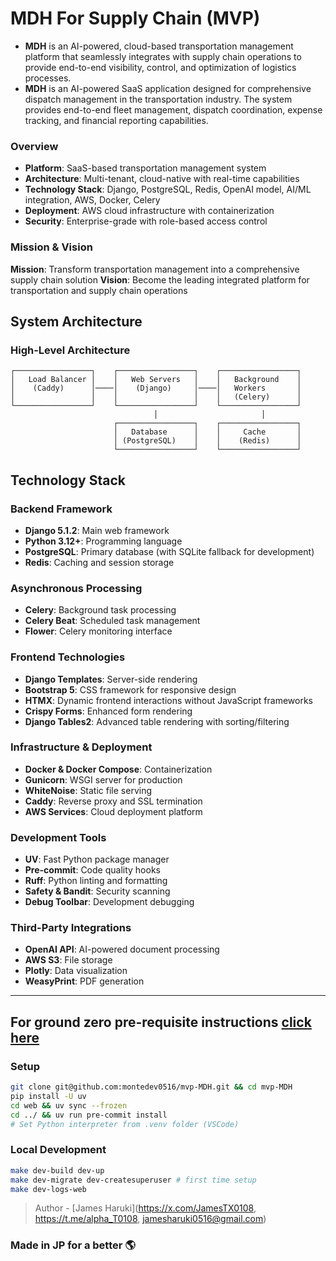 # MDH For Supply Chain (MVP)

- **MDH** is an AI-powered, cloud-based transportation management platform that seamlessly integrates with supply chain operations to provide end-to-end visibility, control, and optimization of logistics processes.
- **MDH** is an AI-powered SaaS application designed for comprehensive dispatch management in the transportation industry. The system provides end-to-end fleet management, dispatch coordination, expense tracking, and financial reporting capabilities.

### **Overview**
- **Platform**: SaaS-based transportation management system
- **Architecture**: Multi-tenant, cloud-native with real-time capabilities
- **Technology Stack**: Django, PostgreSQL, Redis, OpenAI model, AI/ML integration, AWS, Docker, Celery
- **Deployment**: AWS cloud infrastructure with containerization
- **Security**: Enterprise-grade with role-based access control

### **Mission & Vision**
**Mission**: Transform transportation management into a comprehensive supply chain solution
**Vision**: Become the leading integrated platform for transportation and supply chain operations

## System Architecture

### High-Level Architecture

```
┌─────────────────┐    ┌─────────────────┐    ┌─────────────────┐
│   Load Balancer │    │   Web Servers   │    │   Background    │
│    (Caddy)      │────│    (Django)     │────│   Workers       │
│                 │    │                 │    │   (Celery)      │
└─────────────────┘    └─────────────────┘    └─────────────────┘
                                │                       │
                       ┌─────────────────┐    ┌─────────────────┐
                       │   Database      │    │     Cache       │
                       │ (PostgreSQL)    │    │    (Redis)      │
                       └─────────────────┘    └─────────────────┘
```

## Technology Stack

### Backend Framework
- **Django 5.1.2**: Main web framework
- **Python 3.12+**: Programming language
- **PostgreSQL**: Primary database (with SQLite fallback for development)
- **Redis**: Caching and session storage

### Asynchronous Processing
- **Celery**: Background task processing
- **Celery Beat**: Scheduled task management
- **Flower**: Celery monitoring interface

### Frontend Technologies
- **Django Templates**: Server-side rendering
- **Bootstrap 5**: CSS framework for responsive design
- **HTMX**: Dynamic frontend interactions without JavaScript frameworks
- **Crispy Forms**: Enhanced form rendering
- **Django Tables2**: Advanced table rendering with sorting/filtering

### Infrastructure & Deployment
- **Docker & Docker Compose**: Containerization
- **Gunicorn**: WSGI server for production
- **WhiteNoise**: Static file serving
- **Caddy**: Reverse proxy and SSL termination
- **AWS Services**: Cloud deployment platform

### Development Tools
- **UV**: Fast Python package manager
- **Pre-commit**: Code quality hooks
- **Ruff**: Python linting and formatting
- **Safety & Bandit**: Security scanning
- **Debug Toolbar**: Development debugging

### Third-Party Integrations
- **OpenAI API**: AI-powered document processing
- **AWS S3**: File storage
- **Plotly**: Data visualization
- **WeasyPrint**: PDF generation

---
  
## For ground zero pre-requisite instructions [click here](https://github.com/montedev0516/mvp-MDH/blob/main/MDH_Introduction.md)

### Setup

```bash
git clone git@github.com:montedev0516/mvp-MDH.git && cd mvp-MDH
pip install -U uv
cd web && uv sync --frozen
cd ../ && uv run pre-commit install
# Set Python interpreter from .venv folder (VSCode)
```

### Local Development

```bash
make dev-build dev-up
make dev-migrate dev-createsuperuser # first time setup
make dev-logs-web
```

> Author - [James Haruki](https://x.com/JamesTX0108, https://t.me/alpha_T0108, jamesharuki0516@gmail.com)

### Made in JP for a better 🌎

